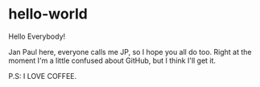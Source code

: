 # hello-world

Hello Everybody!

Jan Paul here, everyone calls me JP, so I hope you all do too. Right at the moment I'm a little confused about GitHub, but I think I'll get it.

P.S: I LOVE COFFEE.
